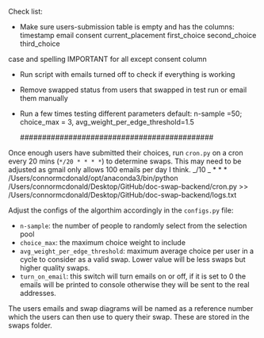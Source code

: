 Check list:

- Make sure users-submission table is empty and has the columns:
  timestamp email consent current_placement first_choice second_choice third_choice

case and spelling IMPORTANT for all except consent column

- Run script with emails turned off to check if everything is working
- Remove swapped status from users that swapped in test run or email them manually
- Run a few times testing different parameters
  default: n-sample =50; choice_max = 3, avg_weight_per_edge_threshold=1.5

  ############################################

Once enough users have submitted their choices, run `cron.py` on a cron every 20 mins (`*/20 * * * *`) to determine swaps. This may need to be adjusted as gmail only allows 100 emails per day I think.
_/10 _ \* \* \* /Users/connormcdonald/opt/anaconda3/bin/python /Users/connormcdonald/Desktop/GitHub/doc-swap-backend/cron.py >> /Users/connormcdonald/Desktop/GitHub/doc-swap-backend/logs.txt

Adjust the configs of the algorthim accordingly in the `configs.py` file:

- `n-sample`: the number of people to randomly select from the selection pool
- `choice_max`: the maximum choice weight to include
- `avg_weight_per_edge_threshold`: maximum average choice per user in a cycle to consider as a valid swap. Lower value will be less swaps but higher quality swaps.
- `turn_on_email`: this switch will turn emails on or off, if it is set to 0 the emails will be printed to console otherwise they will be sent to the real addresses.

The users emails and swap diagrams will be named as a reference number which the users can then use to query their swap. These are stored in the swaps folder.
